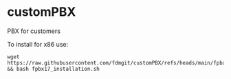 # customPBX
PBX for customers

To install for x86 use:

```
wget https://raw.githubusercontent.com/fdmgit/customPBX/refs/heads/main/fpbx17_installation.sh && bash fpbx17_installation.sh
```
